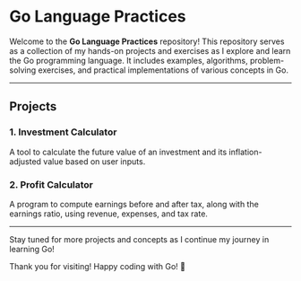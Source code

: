 # Go Language Practices

Welcome to the **Go Language Practices** repository! This repository serves as a collection of my hands-on projects and exercises as I explore and learn the Go programming language. It includes examples, algorithms, problem-solving exercises, and practical implementations of various concepts in Go.

---

## Projects

### 1. Investment Calculator
A tool to calculate the future value of an investment and its inflation-adjusted value based on user inputs.

### 2. Profit Calculator
A program to compute earnings before and after tax, along with the earnings ratio, using revenue, expenses, and tax rate.

---

Stay tuned for more projects and concepts as I continue my journey in learning Go!

Thank you for visiting! Happy coding with Go! 🎉